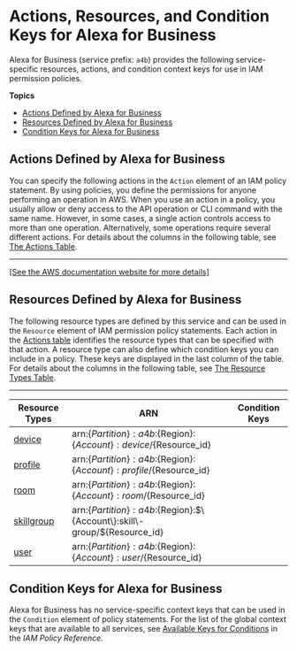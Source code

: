 # Actions, Resources, and Condition Keys for Alexa for Business<a name="list_alexaforbusiness"></a>

Alexa for Business \(service prefix: `a4b`\) provides the following service\-specific resources, actions, and condition context keys for use in IAM permission policies\.

**Topics**
+ [Actions Defined by Alexa for Business](#alexaforbusiness-actions-as-permissions)
+ [Resources Defined by Alexa for Business](#alexaforbusiness-resources-for-iam-policies)
+ [Condition Keys for Alexa for Business](#alexaforbusiness-policy-keys)

## Actions Defined by Alexa for Business<a name="alexaforbusiness-actions-as-permissions"></a>

You can specify the following actions in the `Action` element of an IAM policy statement\. By using policies, you define the permissions for anyone performing an operation in AWS\. When you use an action in a policy, you usually allow or deny access to the API operation or CLI command with the same name\. However, in some cases, a single action controls access to more than one operation\. Alternatively, some operations require several different actions\. For details about the columns in the following table, see [The Actions Table](reference_policies_actions-resources-contextkeys.md#actions_table)\.


****  
[\[See the AWS documentation website for more details\]](http://docs.aws.amazon.com/IAM/latest/UserGuide/list_alexaforbusiness.html)

## Resources Defined by Alexa for Business<a name="alexaforbusiness-resources-for-iam-policies"></a>

The following resource types are defined by this service and can be used in the `Resource` element of IAM permission policy statements\. Each action in the [Actions table](#alexaforbusiness-actions-as-permissions) identifies the resource types that can be specified with that action\. A resource type can also define which condition keys you can include in a policy\. These keys are displayed in the last column of the table\. For details about the columns in the following table, see [The Resource Types Table](reference_policies_actions-resources-contextkeys.md#resources_table)\.


****  

| Resource Types | ARN | Condition Keys | 
| --- | --- | --- | 
| [device](http://docs.aws.amazon.com/a4b/latest/APIReference/) | arn:$\{Partition\}:a4b:$\{Region\}:$\{Account\}:device/$\{Resource\_id\} |  | 
| [profile](http://docs.aws.amazon.com/a4b/latest/APIReference/) | arn:$\{Partition\}:a4b:$\{Region\}:$\{Account\}:profile/$\{Resource\_id\} |  | 
| [room](http://docs.aws.amazon.com/a4b/latest/APIReference/) | arn:$\{Partition\}:a4b:$\{Region\}:$\{Account\}:room/$\{Resource\_id\} |  | 
| [skillgroup](http://docs.aws.amazon.com/a4b/latest/APIReference/) | arn:$\{Partition\}:a4b:$\{Region\}:$\{Account\}:skill\-group/$\{Resource\_id\} |  | 
| [user](http://docs.aws.amazon.com/a4b/latest/APIReference/) | arn:$\{Partition\}:a4b:$\{Region\}:$\{Account\}:user/$\{Resource\_id\} |  | 

## Condition Keys for Alexa for Business<a name="alexaforbusiness-policy-keys"></a>

Alexa for Business has no service\-specific context keys that can be used in the `Condition` element of policy statements\. For the list of the global context keys that are available to all services, see [Available Keys for Conditions](http://docs.aws.amazon.com/IAM/latest/UserGuide/reference_policies_condition-keys.html#AvailableKeys) in the *IAM Policy Reference*\.